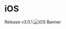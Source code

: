 # iOS

Release v3.0.1.![iOS Banner](/images/iosBanner@2x.png)

<!--img src="/images/iosBanner@2x.png" alt="Drawing" style="width: 80%;"/-->
